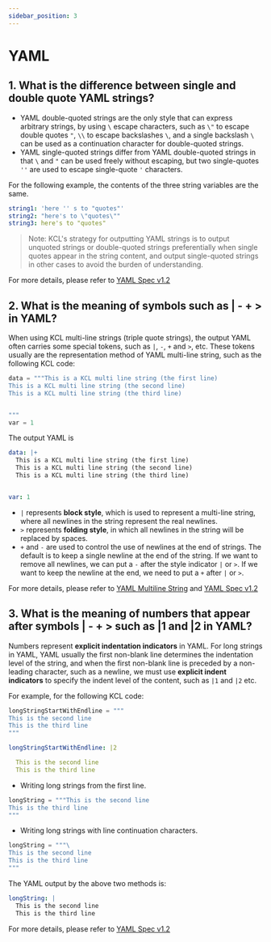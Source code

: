 ```yaml
---
sidebar_position: 3
---
```


# YAML

## 1. What is the difference between single and double quote YAML strings?

- YAML double-quoted strings are the only style that can express arbitrary strings, by using `\` escape characters, such as `\"` to escape double quotes `"`, `\\` to escape backslashes `\`, and a single backslash `\` can be used as a continuation character for double-quoted strings.
- YAML single-quoted strings differ from YAML double-quoted strings in that `\` and `"` can be used freely without escaping, but two single-quotes `''` are used to escape single-quote `'` characters.

For the following example, the contents of the three string variables are the same.

```yaml
string1: 'here '' s to "quotes"'
string2: "here's to \"quotes\""
string3: here's to "quotes"
```

> Note: KCL's strategy for outputting YAML strings is to output unquoted strings or double-quoted strings preferentially when single quotes appear in the string content, and output single-quoted strings in other cases to avoid the burden of understanding.

For more details, please refer to [YAML Spec v1.2](https://yaml.org/spec/1.2.1/)

## 2. What is the meaning of symbols such as | - + > in YAML?

When using KCL multi-line strings (triple quote strings), the output YAML often carries some special tokens, such as `|`, `-`, `+` and `>`, etc. These tokens usually are the representation method of YAML multi-line string, such as the following KCL code:

```python
data = """This is a KCL multi line string (the first line)
This is a KCL multi line string (the second line)
This is a KCL multi line string (the third line)


"""
var = 1
```

The output YAML is

```yaml
data: |+
  This is a KCL multi line string (the first line)
  This is a KCL multi line string (the second line)
  This is a KCL multi line string (the third line)


var: 1
```

- `|` represents **block style**, which is used to represent a multi-line string, where all newlines in the string represent the real newlines.
- `>` represents **folding style**, in which all newlines in the string will be replaced by spaces.
- `+` and `-` are used to control the use of newlines at the end of strings. The default is to keep a single newline at the end of the string. If we want to remove all newlines, we can put a `-` after the style indicator `|` or `>`. If we want to keep the newline at the end, we need to put a `+` after `|` or `>`.

For more details, please refer to [YAML Multiline String](https://yaml-multiline.info/) and [YAML Spec v1.2](https://yaml.org/spec/1.2.1/)

## 3. What is the meaning of numbers that appear after symbols | - + > such as |1 and |2 in YAML?

Numbers represent **explicit indentation indicators** in YAML. For long strings in YAML, YAML usually the first non-blank line determines the indentation level of the string, and when the first non-blank line is preceded by a non-leading character, such as a newline, we must use **explicit indent indicators** to specify the indent level of the content, such as `|1` and `|2` etc.

For example, for the following KCL code:

```python
longStringStartWithEndline = """
This is the second line
This is the third line
"""

```

```yaml
longStringStartWithEndline: |2

  This is the second line
  This is the third line
```

- Writing long strings from the first line.

```python
longString = """This is the second line
This is the third line
"""
```

- Writing long strings with line continuation characters.

```python
longString = """\
This is the second line
This is the third line
"""
```

The YAML output by the above two methods is:

```yaml
longString: |
  This is the second line
  This is the third line
```

For more details, please refer to [YAML Spec v1.2](https://yaml.org/spec/1.2.1/)
